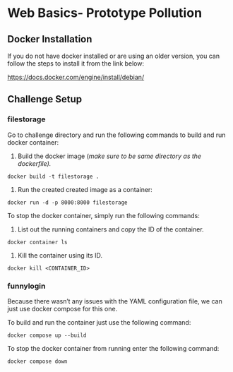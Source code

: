 # Web Basics- Prototype Pollution

## Docker Installation

If you do not have docker installed or are using an older version, you can follow the steps to install it from the link below:

https://docs.docker.com/engine/install/debian/

## Challenge Setup

### filestorage

Go  to challenge directory and run the following commands to build and run docker container:

1. Build the docker image (*make sure to be same directory as the dockerfile).*

```docker
docker build -t filestorage .
```

1. Run the created created image as a container:

```docker
docker run -d -p 8000:8000 filestorage
```

To stop the docker container, simply run the following commands:

1. List out the running containers and copy the ID of the container.

```docker
docker container ls
```

1. Kill the container using its ID.

```docker
docker kill <CONTAINER_ID>
```




### funnylogin

Because there wasn’t any issues with the YAML configuration file, we can just use docker compose for this one.

To build and run the container just use the following command:

```docker
docker compose up --build
```

To stop the docker container from running enter the following command:

```docker
docker compose down
```

